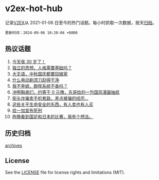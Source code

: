 # v2ex-hot-hub

 记录[V2EX](https://www.v2ex.com/)从 2021-01-06 日至今的热门话题。每小时抓取一次数据，按天[归档](archives)。

`更新时间：2024-09-06 10:20:04 +0800`

## 热议话题

1. [今天我 30 岁了！](https://www.v2ex.com/t/1070454)
1. [独立的思想，人格需要基础吗？](https://www.v2ex.com/t/1070405)
1. [大无语，中秋国庆都要回娘家](https://www.v2ex.com/t/1070412)
1. [什么电动剃须刀刮得干净](https://www.v2ex.com/t/1070436)
1. [我不李姐，群晖系统不香吗？](https://www.v2ex.com/t/1070616)
1. [冲啊胸弟们，约等于 0 元撸，东哥给的一包国风漫画抽纸](https://www.v2ex.com/t/1070429)
1. [街头诈骗卖手机套路，差点被骗的经历...](https://www.v2ex.com/t/1070480)
1. [这些关乎生命安全的东西，有人卖也有人买](https://www.v2ex.com/t/1070446)
1. [给一加宣布死刑](https://www.v2ex.com/t/1070548)
1. [昨晚看到国足和日本的比赛，我有个想法。](https://www.v2ex.com/t/1070613)

## 历史归档

[archives](archives)

## License

See the [LICENSE](LICENSE) file for license rights and limitations (MIT).
